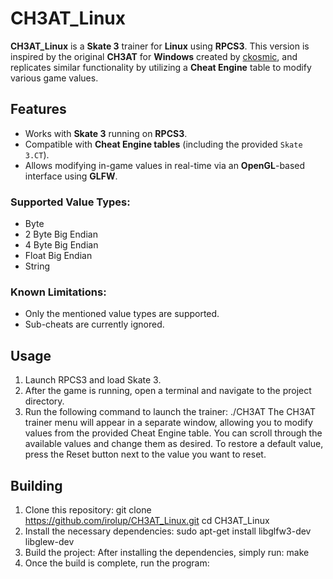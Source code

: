 # CH3AT_Linux

**CH3AT_Linux** is a **Skate 3** trainer for **Linux** using **RPCS3**. This version is inspired by the original **CH3AT** for **Windows** created by [ckosmic](https://github.com/ckosmic/CH3AT), and replicates similar functionality by utilizing a **Cheat Engine** table to modify various game values.

## Features

- Works with **Skate 3** running on **RPCS3**.
- Compatible with **Cheat Engine tables** (including the provided `Skate 3.CT`).
- Allows modifying in-game values in real-time via an **OpenGL**-based interface using **GLFW**.

### Supported Value Types:
- Byte
- 2 Byte Big Endian
- 4 Byte Big Endian
- Float Big Endian
- String

### Known Limitations:
- Only the mentioned value types are supported.
- Sub-cheats are currently ignored.

## Usage
1. Launch RPCS3 and load Skate 3.
2. After the game is running, open a terminal and navigate to the project directory.
3. Run the following command to launch the trainer:
 ./CH3AT
  The CH3AT trainer menu will appear in a separate window, allowing you to modify values from the provided Cheat Engine table.
  You can scroll through the available values and change them as desired.
  To restore a default value, press the Reset button next to the value you want to reset.

## Building

1. Clone this repository:
   git clone https://github.com/irolup/CH3AT_Linux.git
   cd CH3AT_Linux
2. Install the necessary dependencies:
   sudo apt-get install libglfw3-dev libglew-dev
3. Build the project: After installing the dependencies, simply run:
   make
4. Once the build is complete, run the program:
